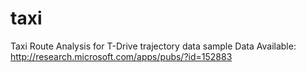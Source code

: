 # taxi
Taxi Route Analysis for T-Drive trajectory data sample
Data Available: http://research.microsoft.com/apps/pubs/?id=152883
